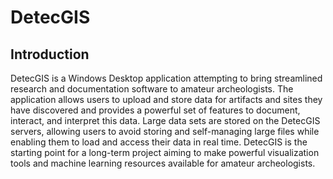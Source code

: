 # DetecGIS
## Introduction

DetecGIS is a Windows Desktop application attempting to bring streamlined research and documentation software to amateur archeologists. The application allows users to upload and store data for artifacts and sites they have discovered and provides a powerful set of features to document, interact, and interpret this data. Large data sets are stored on the DetecGIS servers, allowing users to avoid storing and self-managing large files while enabling them to load and access their data in real time. DetecGIS is the starting point for a long-term project aiming to make powerful visualization tools and machine learning resources available for amateur archeologists.
